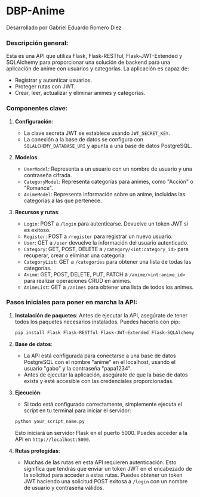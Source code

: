 # DBP-Anime

Desarrollado por Gabriel Eduardo Romero Diez

### Descripción general:
Esta es una API que utiliza Flask, Flask-RESTful, Flask-JWT-Extended y SQLAlchemy para proporcionar una solución de backend para una aplicación de anime con usuarios y categorías. La aplicación es capaz de:

- Registrar y autenticar usuarios.
- Proteger rutas con JWT.
- Crear, leer, actualizar y eliminar animes y categorías.

### Componentes clave:

1. **Configuración**: 
   - La clave secreta JWT se establece usando `JWT_SECRET_KEY`.
   - La conexión a la base de datos se configura con `SQLALCHEMY_DATABASE_URI` y apunta a una base de datos PostgreSQL.
   
2. **Modelos**:
   - `UserModel`: Representa a un usuario con un nombre de usuario y una contraseña cifrada.
   - `CategoryModel`: Representa categorías para animes, como "Acción" o "Romance".
   - `AnimeModel`: Representa información sobre un anime, incluidas las categorías a las que pertenece.

3. **Recursos y rutas**:
   - `Login`: POST a `/login` para autenticarse. Devuelve un token JWT si es exitoso.
   - `Register`: POST a `/register` para registrar un nuevo usuario.
   - `User`: GET a `/user` devuelve la información del usuario autenticado.
   - `Category`: GET, POST, DELETE a `/category/<int:category_id>` para recuperar, crear o eliminar una categoría.
   - `CategoryList`: GET a `/categories` para obtener una lista de todas las categorías.
   - `Anime`: GET, POST, DELETE, PUT, PATCH a `/anime/<int:anime_id>` para realizar operaciones CRUD en animes.
   - `AnimeList`: GET a `/animes` para obtener una lista de todos los animes.

### Pasos iniciales para poner en marcha la API:

1. **Instalación de paquetes**:
   Antes de ejecutar la API, asegúrate de tener todos los paquetes necesarios instalados. Puedes hacerlo con pip:
   ```bash
   pip install Flask Flask-RESTful Flask-JWT-Extended Flask-SQLAlchemy psycopg2-binary
   ```

2. **Base de datos**:
   - La API está configurada para conectarse a una base de datos PostgreSQL con el nombre "anime" en el localhost, usando el usuario "gabo" y la contraseña "papa1234".
   - Antes de ejecutar la aplicación, asegúrate de que la base de datos exista y esté accesible con las credenciales proporcionadas.

3. **Ejecución**:
   - Si todo está configurado correctamente, simplemente ejecuta el script en tu terminal para iniciar el servidor:
   ```bash
   python your_script_name.py
   ```

   Esto iniciará un servidor Flask en el puerto 5000. Puedes acceder a la API en `http://localhost:5000`.

4. **Rutas protegidas**:
   - Muchas de las rutas en esta API requieren autenticación. Esto significa que tendrás que enviar un token JWT en el encabezado de la solicitud para acceder a estas rutas. Puedes obtener un token JWT haciendo una solicitud POST exitosa a `/login` con un nombre de usuario y contraseña válidos.

